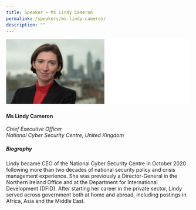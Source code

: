 ```yaml
---
title: Speaker – Ms Lindy Cameron
permalink: /speakers/ms-lindy-cameron/
description: ""
---
```

![](/images/2023%20Speakers/lindy%20cameron.png)

#### **Ms Lindy Cameron**

*Chief Executive Officer <br>
National Cyber Security Centre, United Kingdom*

##### **Biography**
Lindy became CEO of the National Cyber Security Centre in October 2020 following more than two decades of national security policy and crisis management experience. She was previously a Director-General in the Northern Ireland Office and at the Department for International Development (DFID). After starting her career in the private sector, Lindy served across government both at home and abroad, including postings in Africa, Asia and the Middle East.